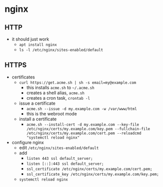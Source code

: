 nginx
=====

## HTTP

- it should just work
  - `apt install nginx`
  - `ls -l /etc/nginx/sites-enabled/default`

## HTTPS

- certificates
  - `curl https://get.acme.sh | sh -s email=my@example.com`
    - this installs `acme.sh` to `~/.acme.sh`
    - creates a shell alias, `acme.sh`
    - creates a cron task, `crontab -l`
  - issue a certificate
    - `acme.sh --issue -d my.example.com -w /var/www/html`
    - this is the webroot mode
  - install a certificate
    - `acme.sh --install-cert -d my.example.com
         --key-file /etc/nginx/certs/my.example.com/key.pem
         --fullchain-file /etc/nginx/certs/my.example.com/cert.pem
         --reloadcmd "systemctl reload nginx"`
- configure nginx
  - edit `/etc/nginx/sites-enabled/default`
  - add
    - `listen 443 ssl default_server;`
    - `listen [::]:443 ssl default_server;`
    - `ssl_certificate /etc/nginx/certs/my.example.com/cert.pem;`
    - `ssl_certificate_key /etc/nginx/certs/my.example.com/key.pem;`
  - `systemctl reload nginx`
